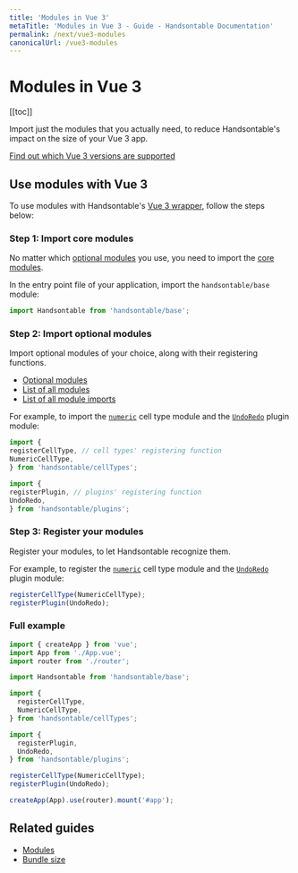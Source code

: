```yaml
---
title: 'Modules in Vue 3'
metaTitle: 'Modules in Vue 3 - Guide - Handsontable Documentation'
permalink: /next/vue3-modules
canonicalUrl: /vue3-modules
---
```


# Modules in Vue 3

[[toc]]

Import just the modules that you actually need, to reduce Handsontable's impact on the size of your Vue 3 app.

[Find out which Vue 3 versions are supported](@/guides/integrate-with-vue3/vue3-installation.md#vue-3-version-support)

## Use modules with Vue 3

To use modules with Handsontable's [Vue 3 wrapper](@/guides/integrate-with-vue3/vue3-installation.md), follow the steps below:

### Step 1: Import core modules

No matter which [optional modules](@/guides/tools-and-building/modules.md#optional-modules) you use, you need to import the [core modules](@/guides/tools-and-building/modules.md#core-modules).

In the entry point file of your application, import the `handsontable/base` module:

```js
import Handsontable from 'handsontable/base';
```

### Step 2: Import optional modules

Import optional modules of your choice, along with their registering functions.

- [Optional modules](@/guides/tools-and-building/modules.md#optional-modules)
- [List of all modules](@/guides/tools-and-building/modules.md#list-of-all-modules)
- [List of all module imports](@/guides/tools-and-building/modules.md#list-of-all-module-imports)

For example, to import the [`numeric`](@/guides/cell-types/numeric-cell-type.md) cell type module and the [`UndoRedo`](@/api/undoRedo.md) plugin module:

```js
import {
registerCellType, // cell types' registering function
NumericCellType,
} from 'handsontable/cellTypes';

import {
registerPlugin, // plugins' registering function
UndoRedo,
} from 'handsontable/plugins';
```

### Step 3: Register your modules

Register your modules, to let Handsontable recognize them.

For example, to register the [`numeric`](@/guides/cell-types/numeric-cell-type.md) cell type module and the [`UndoRedo`](@/api/undoRedo.md) plugin module:

```jsx
registerCellType(NumericCellType);
registerPlugin(UndoRedo);
```

### Full example

```js
import { createApp } from 'vue';
import App from './App.vue';
import router from './router';

import Handsontable from 'handsontable/base';

import {
  registerCellType,
  NumericCellType,
} from 'handsontable/cellTypes';

import {
  registerPlugin,
  UndoRedo,
} from 'handsontable/plugins';

registerCellType(NumericCellType);
registerPlugin(UndoRedo);

createApp(App).use(router).mount('#app');
```

## Related guides

- [Modules](@/guides/tools-and-building/modules.md)
- [Bundle size](@/guides/optimization/bundle-size.md)